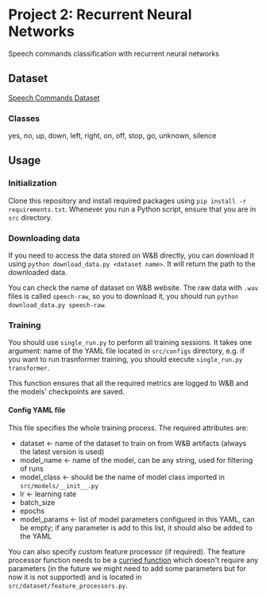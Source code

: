 # Project 2: Recurrent Neural Networks
Speech commands classification with recurrent neural networks

## Dataset
[Speech Commands Dataset](https://www.kaggle.com/c/tensorflow-speech-recognition-challenge/data)

### Classes
yes, no, up, down, left, right, on, off, stop, go, unknown, silence

## Usage
### Initialization
Clone this repository and install required packages using `pip install -r requirements.txt`.
Whenever you run a Python script, ensure that you are in `src` directory.

### Downloading data
If you need to access the data stored on W&B directly, you can download it using
`python download_data.py <dataset name>`. It will return the path to the downloaded data.

You can check the name of dataset on W&B website. The raw data with `.wav` files is called
`speech-raw`, so you to download it, you should run `python download_data.py speech-raw`.

### Training
You should use `single_run.py` to perform all training sessions. It takes one argument:
name of the YAML file located in `src/configs` directory, e.g. if you want to run trasnformer
training, you should execute `single_run.py transformer`.

This function ensures that all the required metrics are logged to W&B and the models' checkpoints
are saved.

#### Config YAML file
This file specifies the whole training process. The required attributes are:
- dataset <- name of the dataset to train on from W&B artifacts (always the latest version is used)
- model_name <- name of the model, can be any string, used for filtering of runs
- model_class <- should be the name of model class imported in `src/models/__init__.py`
- lr <- learning rate
- batch_size
- epochs
- model_params <- list of model parameters configured in this YAML, can be empty; if any parameter is add to this list,
it should also be added to the YAML

You can also specify custom feature processor (if required). The feature processor
function needs to be a [curried function](https://en.wikipedia.org/wiki/Currying) which doesn't
require any parameters (in the future we might need to add some parameters but for now it is not supported) and is located
in `src/dataset/feature_processors.py`.